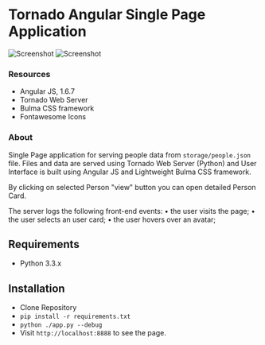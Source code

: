 Tornado Angular Single Page Application
======================

![Screenshot](https://image.ibb.co/d9NVUG/1.png)
![Screenshot](https://image.ibb.co/mPyR3b/2.png)

### Resources
+ Angular JS, 1.6.7
+ Tornado Web Server
+ Bulma CSS framework
+ Fontawesome Icons

### About

Single Page application for serving people data from ```storage/people.json``` file.
Files and data are served using Tornado Web Server (Python) and
User Interface is built using Angular JS and Lightweight Bulma CSS framework.

By clicking on selected Person "view" button you can open detailed Person Card.

The server logs the following front-end events:
• the user visits the page;
• the user selects an user card;
• the user hovers over an avatar;

## Requirements

+ Python 3.3.x

## Installation

+ Clone Repository
+ `pip install -r requirements.txt`
+ `python ./app.py --debug`
+ Visit `http://localhost:8888` to see the page.
